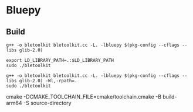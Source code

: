 # Bluepy

## Build

```shell
g++ -o bletoolkit bletoolkit.cc -L. -lbluepy $(pkg-config --cflags --libs glib-2.0)
```

```shell
export LD_LIBRARY_PATH=.:$LD_LIBRARY_PATH
sudo ./bletoolkit
```


```shell
g++ -o bletoolkit bletoolkit.cc -L. -lbluepy $(pkg-config --cflags --libs glib-2.0) -Wl,-rpath=.
sudo ./bletoolkit
```

cmake -DCMAKE_TOOLCHAIN_FILE=cmake/toolchain.cmake -B build-arm64 -S source-directory

